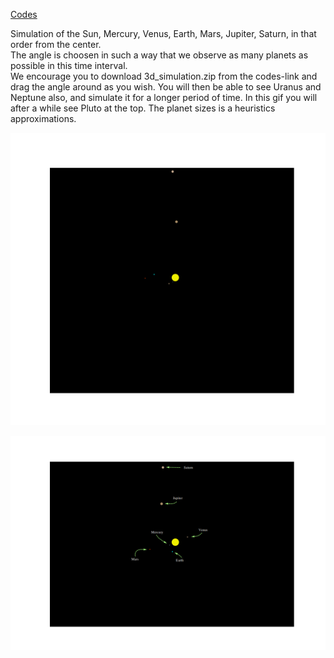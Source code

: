 [Codes](https://github.com/endrias34/FYS4150/tree/master/src/Project-3)
  

Simulation of the Sun, Mercury, Venus, Earth, Mars, Jupiter, Saturn, in that order from the center.  
The angle is choosen in such a way that we observe as many planets as possible in this time interval.  
We encourage you to download 3d_simulation.zip from the codes-link and drag the angle around as you wish. 
You will then be able to see Uranus and Neptune also, and simulate it for a longer period of time. 
In this gif you will after a while see Pluto at the top. The planet sizes is a heuristics approximations.

<p align="center">
  <img src="Solar_sys.gif">
</p>

<p align="center">
  <img src="test.png">  
</p>
